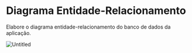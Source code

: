 # Diagrama Entidade-Relacionamento
Elabore o diagrama entidade-relacionamento do banco de dados da aplicação.

![Untitled](https://github.com/ICEI-PUC-Minas-PMV-SInt/pmv-sint-2023-2-e4-proj-dist-t1-gestao-coworkings/assets/102738785/8fde950b-8f0f-4d60-b460-23e121335760)
